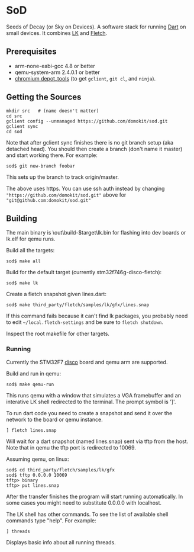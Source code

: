 # SoD
Seeds of Decay (or Sky on Devices). A software stack for running
[Dart](https://www.dartlang.org/) on small devices. It  combines
[LK](https://github.com/travisg/lk) and [Fletch](https://github.com/dart-lang/fletch).


## Prerequisites
* arm-none-eabi-gcc 4.8 or better
* qemu-system-arm 2.4.0.1 or better
* [chromium depot_tools](http://www.chromium.org/developers/how-tos/install-depot-tools)
(to get `gclient`, `git cl`, and `ninja`).

## Getting the Sources

    mkdir src   # (name doesn't matter)
    cd src
    gclient config --unmanaged https://github.com/domokit/sod.git
    gclient sync
    cd sod

Note that after gclient sync finishes there is no git branch setup (aka
detached head). You should then create a branch (don't name it master)
and start working there. For example:

    sod$ git new-branch foobar

This sets up the branch to track origin/master.

The above uses https. You can use ssh auth instead by changing
`"https://github.com/domokit/sod.git"` above for
`"git@github.com:domokit/sod.git"`

## Building
The main binary is \out\build-$target\lk.bin for flashing into dev boards or
lk.elf for qemu runs.

Build all the targets:

    sod$ make all
    
Build for the default target (currently stm32f746g-disco-fletch):

    sod$ make lk

Create a fletch snapshot given lines.dart:

    sod$ make third_party/fletch/samples/lk/gfx/lines.snap

If this command fails because it can't find lk packages, you probably need to
edit `~/local.fletch-settings` and be sure to `fletch shutdown`.


Inspect the root makefile for other targets.

### Running
Currently the STM32F7 [disco](http://www.st.com/web/catalog/tools/FM116/CL1620/SC959/SS1532/LN1848/PF261641)
board and qemu arm are supported.

Build and run in qemu:

    sod$ make qemu-run

This runs qemu with a window that simulates a VGA framebuffer and an interative
LK shell redirected to the terminal. The prompt symbol is ']'.

To run dart code you need to create a snapshot and send it over the network
to the board or qemu instance.

    ] fletch lines.snap
    
Will wait for a dart snapshot (named lines.snap) sent via tftp from the host.
Note that in qemu the tftp port is redirected to 10069.

Assuming qemu, on linux:

    sod$ cd third_party/fletch/samples/lk/gfx
    sod$ tftp 0.0.0.0 10069
    tftp> binary
    tftp> put lines.snap

After the transfer finishes the program will start running automatically. In
some cases you might need to substitute 0.0.0.0 with localhost.

The LK shell has other commands. To see the list of available shell commands
type "help". For example:

    ] threads

Displays basic info about all running threads.


